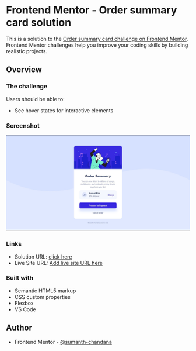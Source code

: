 # Frontend Mentor - Order summary card solution

This is a solution to the [Order summary card challenge on Frontend Mentor](https://www.frontendmentor.io/challenges/order-summary-component-QlPmajDUj). Frontend Mentor challenges help you improve your coding skills by building realistic projects. 


## Overview

### The challenge

Users should be able to:

- See hover states for interactive elements

### Screenshot

![](./images/screenshot.jpg)

### Links

- Solution URL: [click here](https://github.com/sumanth-chandana/order-summary-component.git)
- Live Site URL: [Add live site URL here](https://your-live-site-url.com)


### Built with

- Semantic HTML5 markup
- CSS custom properties
- Flexbox
- VS Code


## Author

- Frontend Mentor - [@sumanth-chandana](https://www.frontendmentor.io/profile/sumanth-chandana)


